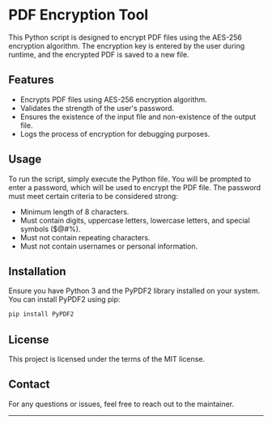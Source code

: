 # PDF Encryption Tool

This Python script is designed to encrypt PDF files using the AES-256 encryption algorithm. The encryption key is entered by the user during runtime, and the encrypted PDF is saved to a new file.

## Features

- Encrypts PDF files using AES-256 encryption algorithm.
- Validates the strength of the user's password.
- Ensures the existence of the input file and non-existence of the output file.
- Logs the process of encryption for debugging purposes.

## Usage

To run the script, simply execute the Python file. You will be prompted to enter a password, which will be used to encrypt the PDF file. The password must meet certain criteria to be considered strong:

- Minimum length of 8 characters.
- Must contain digits, uppercase letters, lowercase letters, and special symbols ($@#%).
- Must not contain repeating characters.
- Must not contain usernames or personal information.

## Installation

Ensure you have Python 3 and the PyPDF2 library installed on your system. You can install PyPDF2 using pip:

```bash
pip install PyPDF2
```

## License

This project is licensed under the terms of the MIT license.

## Contact

For any questions or issues, feel free to reach out to the maintainer.

---
